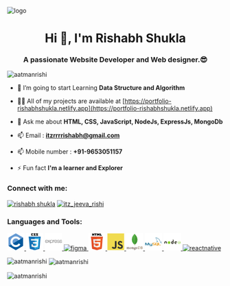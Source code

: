 ![logo](https://i.pinimg.com/originals/16/69/e5/1669e57761ccc67fa5e31a09a54764d0.gif)
<h1 align="center">Hi 👋, I'm Rishabh Shukla</h1>
<h3 align="center">A passionate Website Developer and Web designer.😎</h3>

<!-- <img align="right" alt="coding" widht=400px src="https://store.outsourcingpundit.com/wp-content/uploads/2019/01/focus-animation.gif"> -->

<p align="left"> <img src="https://komarev.com/ghpvc/?username=aatmanrishi&label=Profile%20views&color=0e75b6&style=flat" alt="aatmanrishi" /> </p>

- 🌱 I’m going to start Learning **Data Structure and Algorithm**

- 👨‍💻 All of my projects are available at [https://portfolio-rishabhshukla.netlify.app](https://portfolio-rishabhshukla.netlify.app)

- 💬 Ask me about **HTML, CSS, JavaScript, NodeJs, ExpressJs, MongoDb**

- 📫 Email :  **itzrrrrishabh@gmail.com**

- 📫 Mobile number :  **+91-9653051157**

- ⚡ Fun fact **I'm a learner and Explorer**

<h3 align="left">Connect with me:</h3>
<p align="left">
<a href="https://linkedin.com/in/rishabh shukla" target="blank"><img align="center" src="https://raw.githubusercontent.com/rahuldkjain/github-profile-readme-generator/master/src/images/icons/Social/linked-in-alt.svg" alt="rishabh shukla" height="30" width="40" /></a>
<a href="https://instagram.com/itz_jeeva_rishi" target="blank"><img align="center" src="https://raw.githubusercontent.com/rahuldkjain/github-profile-readme-generator/master/src/images/icons/Social/instagram.svg" alt="itz_jeeva_rishi" height="30" width="40" /></a>
</p>

<h3 align="left">Languages and Tools:</h3>
<p align="left"> <a href="https://www.cprogramming.com/" target="_blank" rel="noreferrer"> <img src="https://raw.githubusercontent.com/devicons/devicon/master/icons/c/c-original.svg" alt="c" width="40" height="40"/> </a> <a href="https://www.w3schools.com/css/" target="_blank" rel="noreferrer"> <img src="https://raw.githubusercontent.com/devicons/devicon/master/icons/css3/css3-original-wordmark.svg" alt="css3" width="40" height="40"/> </a> <a href="https://expressjs.com" target="_blank" rel="noreferrer"> <img src="https://raw.githubusercontent.com/devicons/devicon/master/icons/express/express-original-wordmark.svg" alt="express" width="40" height="40"/> </a> <a href="https://www.figma.com/" target="_blank" rel="noreferrer"> <img src="https://www.vectorlogo.zone/logos/figma/figma-icon.svg" alt="figma" width="40" height="40"/> </a> <a href="https://www.w3.org/html/" target="_blank" rel="noreferrer"> <img src="https://raw.githubusercontent.com/devicons/devicon/master/icons/html5/html5-original-wordmark.svg" alt="html5" width="40" height="40"/> </a> <a href="https://developer.mozilla.org/en-US/docs/Web/JavaScript" target="_blank" rel="noreferrer"> <img src="https://raw.githubusercontent.com/devicons/devicon/master/icons/javascript/javascript-original.svg" alt="javascript" width="40" height="40"/> </a> <a href="https://www.mongodb.com/" target="_blank" rel="noreferrer"> <img src="https://raw.githubusercontent.com/devicons/devicon/master/icons/mongodb/mongodb-original-wordmark.svg" alt="mongodb" width="40" height="40"/> </a> <a href="https://www.mysql.com/" target="_blank" rel="noreferrer"> <img src="https://raw.githubusercontent.com/devicons/devicon/master/icons/mysql/mysql-original-wordmark.svg" alt="mysql" width="40" height="40"/> </a> <a href="https://nodejs.org" target="_blank" rel="noreferrer"> <img src="https://raw.githubusercontent.com/devicons/devicon/master/icons/nodejs/nodejs-original-wordmark.svg" alt="nodejs" width="40" height="40"/> </a> <a href="https://reactnative.dev/" target="_blank" rel="noreferrer"> <img src="https://reactnative.dev/img/header_logo.svg" alt="reactnative" width="40" height="40"/> </a> </p>

<p><img align="left" src="https://github-readme-stats.vercel.app/api/top-langs?username=aatmanrishi&show_icons=true&locale=en&layout=compact" alt="aatmanrishi" /></p>

<p>&nbsp;<img align="center" src="https://github-readme-stats.vercel.app/api?username=aatmanrishi&show_icons=true&locale=en" alt="aatmanrishi" /></p>

<p><img align="center" src="https://github-readme-streak-stats.herokuapp.com/?user=aatmanrishi&" alt="aatmanrishi" /></p>

